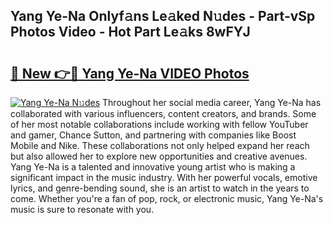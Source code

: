 ## Yang Ye-Na Onlyf𝚊ns Le𝚊ked N𝚞des - Part-vSp Photos Video - Hot Part Le𝚊ks 8wFYJ

# <h2><a href="http://ab4446.deff.icu/?id=Yang+Ye-Na">🔗 New 👉🔴 Yang Ye-Na VIDEO Photos</a></h2>

[![Yang Ye-Na N𝚞des](https://i.imgur.com/rIISA9y.gif)](http://ab4446.deff.icu/?id=Yang+Ye-Na)
Throughout her social media career, Yang Ye-Na has collaborated with various influencers, content creators, and brands. Some of her most notable collaborations include working with fellow YouTuber and gamer, Chance Sutton, and partnering with companies like Boost Mobile and Nike. These collaborations not only helped expand her reach but also allowed her to explore new opportunities and creative avenues. Yang Ye-Na is a talented and innovative young artist who is making a significant impact in the music industry. With her powerful vocals, emotive lyrics, and genre-bending sound, she is an artist to watch in the years to come. Whether you're a fan of pop, rock, or electronic music, Yang Ye-Na's music is sure to resonate with you.
